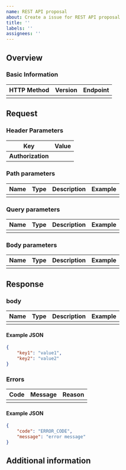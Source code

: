 ```yaml
---
name: REST API proposal
about: Create a issue for REST API proposal
title: ''
labels: ''
assignees: ''
---
```

## Overview


### Basic Information
<!-- example: `GET v2/posts` -->

| HTTP Method | Version | Endpoint |
|:---:|:---:|:---:|
|  |  |  |

## Request

### Header Parameters

| Key | Value |
|:---:|---|
| **Authorization** |  |

### Path parameters

| Name | Type | Description | Example |
|---|---|---|---|
|  |  |  |  |

### Query parameters

| Name | Type | Description | Example |
|---|---|---|---|
|  |  |  |  |

### Body parameters

| Name | Type | Description | Example |
|---|---|---|---|
|  |  |  |  |

## Response

### body

| Name | Type | Description | Example |
|---|---|---|---|
|  |  |  |  |

#### Example JSON

```json
{
    "key1": "value1",
    "key2": "value2"
}
```

### Errors

| Code| Message | Reason |
|---|---|---|
|  |  |  |

#### Example JSON
```json
{
    "code": "ERROR_CODE",
    "message": "error message"
}
```

## Additional information
